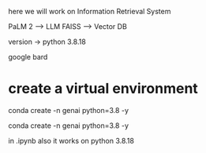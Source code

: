 
here we will work on Information Retrieval System 




PaLM 2 --> LLM 
FAISS --> Vector DB 


version -> python 3.8.18 
 
google bard 


# create a virtual environment
conda create -n genai python=3.8 -y

 conda create -n genai python=3.8 -y

in .ipynb also it works on python 3.8.18 



